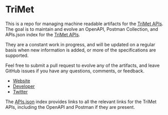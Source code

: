 # TriMetThis is a repo for managing machine readable artifacts for the [TriMet APIs](http://developer.trimet.org/). The goal is to maintain and evolve an OpenAPI, Postman Collection, and APIs.json index for the [TriMet APIs](http://developer.trimet.org/).They are a constant work in progress, and will be updated on a regular basis when new information is added, or more of the specifications are supported.Feel free to submit a pull request to evolve any of the artifacts, and leave GitHub issues if you have any questions, comments, or feedback.- [Website](http://developer.trimet.org/)- [Developer](http://developer.trimet.org/)- [Twitter](https://twitter.com/trimet)The [APIs.json](https://github.com/api-evangelist/trimet/blob/master/apis.json) index provides links to all the relevant links for the TriMet APIs, including the OpenAPI and Postman if they are present.